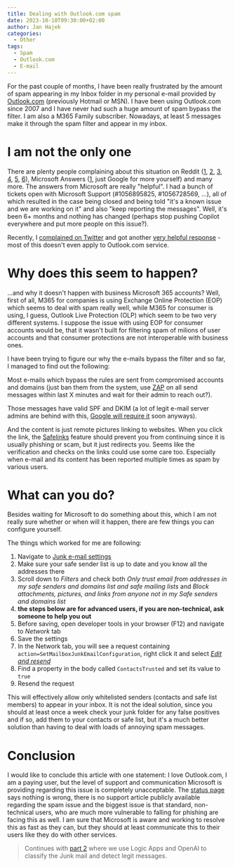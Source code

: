 ```yaml
---
title: Dealing with Outlook.com spam
date: 2023-10-10T09:30:00+02:00
author: Jan Hajek
categories:
  - Other
tags:
  - Spam
  - Outlook.com
  - E-mail
---
```


For the past couple of months, I have been really frustrated by the amount of spam appearing in my Inbox folder in my personal e-mail provided by [Outlook.com](https://outlook.com) (previously Hotmail or MSN). I have been using Outlook.com since 2007 and I have never had such a huge amount of spam bypass the filter. I am also a M365 Family subscriber. Nowadays, at least 5 messages make it through the spam filter and appear in my inbox.

<!-- more -->

# I am not the only one
There are plenty people complaining about this situation on Reddit ([1](https://www.reddit.com/r/Outlook/comments/16z6233/are_there_any_outlookcom_engineers_here_why_are/), [2](https://www.reddit.com/r/Outlook/comments/16g68nb/why_am_i_getting_so_many_junk_emails_now/), [3](https://www.reddit.com/r/Outlook/comments/16lu7g7/the_spam_is_unbearable/), [4](https://www.reddit.com/r/Outlook/comments/16mqmvc/has_the_spam_filter_on_outlookcom_been_completely/), [5](https://www.reddit.com/r/Outlook/comments/16mqmvc/has_the_spam_filter_on_outlookcom_been_completely/), [6](https://www.reddit.com/r/Outlook/comments/16wgdch/spam_emails_outlookcom/)), Microsoft Answers ([1](https://answers.microsoft.com/en-us/outlook_com/forum/all/receiving-a-massive-amount-of-spam-in-my-inbox/92c3a6e3-52bb-4ad8-868b-51e8837c1742), just Google for more yourself) and many more. The answers from Microsoft are really "helpful". I had a bunch of tickets open with Microsoft Support (#1056895825, #1056728569, ...), all of which resulted in the case being closed and being told "it's a known issue and we are working on it" and also "keep reporting the messages". Well, it's been 6+ months and nothing has changed (perhaps stop pushing Copilot everywhere and put more people on this issue?).

Recently, I [complained on Twitter](https://twitter.com/hajekj/status/1710542981294436784) and got another [very helpful response](https://support.microsoft.com/en-us/office/10-tips-on-how-to-help-reduce-spam-55f756e8-688b-41c3-a086-8f68ccc592f6) - most of this doesn't even apply to Outlook.com service.

# Why does this seem to happen?
...and why it doesn't happen with business Microsoft 365 accounts? Well, first of all, M365 for companies is using Exchange Online Protection (EOP) which seems to deal with spam really well, while M365 for consumer is using, I guess, Outlook Live Protection (OLP) which seem to be two very different systems. I suppose the issue with using EOP for consumer accounts would be, that it wasn't built for filtering spam of milions of user accounts and that consumer protections are not interoperable with business ones.

I have been trying to figure our why the e-mails bypass the filter and so far, I managed to find out the following:

Most e-mails which bypass the rules are sent from compromised accounts and domains (just ban them from the system, use [ZAP](https://learn.microsoft.com/en-us/microsoft-365/security/office-365-security/zero-hour-auto-purge?view=o365-worldwide) on all send messages within last X minutes and wait for their admin to reach out?).

Those messages have valid SPF and DKIM (a lot of legit e-mail server admins are behind with this, [Google will require it](https://www.bleepingcomputer.com/news/security/google-to-bolster-phishing-and-malware-delivery-defenses-in-2024/) soon anyways).

And the content is just remote pictures linking to websites. When you click the link, the [Safelinks](https://support.microsoft.com/en-us/office/advanced-outlook-com-security-for-microsoft-365-subscribers-882d2243-eab9-4545-a58a-b36fee4a46e2) feature should prevent you from continuing since it is usually phishing or scam, but it just redirects you. Seems like the verification and checks on the links could use some care too. Especially when e-mail and its content has been reported multiple times as spam by various users.

# What can you do?

Besides waiting for Microsoft to do something about this, which I am not really sure whether or when will it happen, there are few things you can configure yourself.

The things which worked for me are following:

1. Navigate to [Junk e-mail settings](https://outlook.live.com/mail/0/options/mail/junkEmail)
1. Make sure your safe sender list is up to date and you know all the addresses there
1. Scroll down to *Filters* and check both *Only trust email from addresses in my safe senders and domains list and safe mailing lists* and *Block attachments, pictures, and links from anyone not in my Safe senders and domains list*
1. **the steps below are for advanced users, if you are non-technical, ask someone to help you out**
1. Before saving, open developer tools in your browser (F12) and navigate to *Network* tab
1. Save the settings
1. In the Network tab, you will see a request containing `action=SetMailboxJunkEmailConfiguration`, right click it and select [*Edit and resend*](https://learn.microsoft.com/en-us/microsoft-edge/devtools-guide-chromium/network-console/network-console-tool#starting-from-the-network-tool)
1. Find a property in the body called `ContactsTrusted` and set its value to `true`
1. Resend the request

This will effectively allow only whitelisted senders (contacts and safe list members) to appear in your inbox. It is not the ideal solution, since you should at least once a week check your junk folder for any false positives and if so, add them to your contacts or safe list, but it's a much better solution than having to deal with loads of annoying spam messages.

# Conclusion

I would like to conclude this article with one statement: I love Outlook.com, I am a paying user, but the level of support and communication Microsoft is providing regarding this issue is completely unacceptable. The [status page](https://portal.office.com/ServiceStatus) says nothing is wrong, there is no support article publicly available regarding the spam issue and the biggest issue is that standard, non-technical users, who are much more vulnerable to falling for phishing are facing this as well. I am sure that Microsoft is aware and working to resolve this as fast as they can, but they should at least communicate this to their users like they do with other services.

> Continues with [part 2](https://hajekj.net/2023/10/11/dealing-with-outlook-com-spam-pt2/) where we use Logic Apps and OpenAI to classify the Junk mail and detect legit messages.